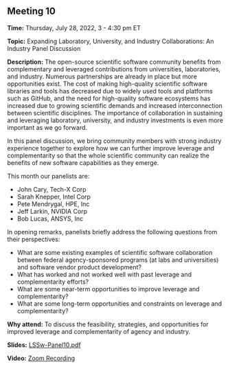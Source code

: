 ## Meeting 10

**Time:** Thursday, July 28, 2022, 3 - 4:30 pm ET

**Topic:** Expanding Laboratory, University, and Industry Collaborations: An Industry Panel Discussion

**Description:** The open-source scientific software community benefits from complementary and leveraged contributions from universities, laboratories, and industry. Numerous partnerships are already in place but more opportunities exist. The cost of making high-quality scientific software libraries and tools has decreased due to widely used tools and platforms such as GitHub, and the need for high-quality software ecosystems has increased due to growing scientific demands and increased interconnection between scientific disciplines.  The importance of collaboration in sustaining and leveraging laboratory, university, and industry investments is even more important as we go forward.

In this panel discussion, we bring community members with strong industry experience together to explore how we can further improve leverage and complementarity so that the whole scientific community can realize the benefits of new software capabilities as they emerge.

This month our panelists are:

- John Cary, Tech-X Corp
- Sarah Knepper, Intel Corp
- Pete Mendrygal, HPE, Inc
- Jeff Larkin, NVIDIA Corp
- Bob Lucas, ANSYS, Inc

In opening remarks, panelists briefly address the following questions from their perspectives:
- What are some existing examples of scientific software collaboration between federal agency-sponsored programs (at labs and universities) and software vendor product development?
- What has worked and not worked well with past leverage and complementarity efforts?
- What are some near-term opportunities to improve leverage and complementarity?
- What are some long-term opportunities and constraints on leverage and complementarity?


**Why attend:** To discuss the feasibility, strategies, and opportunities for improved leverage and complementarity of agency and industry.

**Slides:** [LSSw-Panel10.pdf](files/LSSwMeeting10Panel.pdf)

**Video:** [Zoom Recording]()
